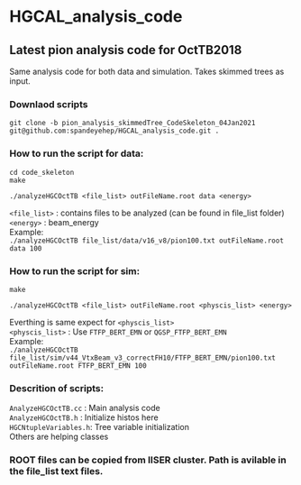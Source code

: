 # HGCAL_analysis_code

## Latest pion analysis code for OctTB2018


Same analysis code for both data and simulation.
Takes skimmed trees as input.

### Downlaod scripts <br/>
`git clone -b pion_analysis_skimmedTree_CodeSkeleton_04Jan2021 git@github.com:spandeyehep/HGCAL_analysis_code.git .` <br/>

### How to run the script for data: <br/>

`cd code_skeleton`<br/>
`make`<br/>

`./analyzeHGCOctTB <file_list> outFileName.root data <energy>`<br/>


`<file_list>` : contains files to be analyzed (can be found in file_list folder)<br/>
`<energy>` : beam_energy<br/>
Example: <br/>
`./analyzeHGCOctTB file_list/data/v16_v8/pion100.txt outFileName.root data 100`


### How to run the script for sim: <br/>
`make`<br/>

`./analyzeHGCOctTB <file_list> outFileName.root <physcis_list> <energy>`<br/>

Everthing is same expect for `<physcis_list>` <br/>
`<physcis_list>` : Use `FTFP_BERT_EMN` or `QGSP_FTFP_BERT_EMN` <br/>
Example: <br/>
`./analyzeHGCOctTB file_list/sim/v44_VtxBeam_v3_correctFH10/FTFP_BERT_EMN/pion100.txt outFileName.root FTFP_BERT_EMN 100`


### Descrition of scripts: <br/>
`AnalyzeHGCOctTB.cc` : Main analysis code <br/>
`AnalyzeHGCOctTB.h` : Initialize histos here <br/>
`HGCNtupleVariables.h`: Tree variable initialization <br/>
Others are helping classes

### ROOT files can be copied from IISER cluster. Path is avilable in the file_list text files. <br/>
